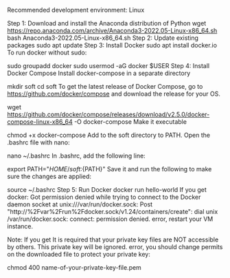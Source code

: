 Recommended development environment: Linux

Step 1: Download and install the Anaconda distribution of Python
wget https://repo.anaconda.com/archive/Anaconda3-2022.05-Linux-x86_64.sh
bash Anaconda3-2022.05-Linux-x86_64.sh
Step 2: Update existing packages
sudo apt update
Step 3: Install Docker
sudo apt install docker.io
To run docker without sudo:

sudo groupadd docker
sudo usermod -aG docker $USER
Step 4: Install Docker Compose
Install docker-compose in a separate directory

mkdir soft
cd soft
To get the latest release of Docker Compose, go to https://github.com/docker/compose and download the release for your OS.

wget https://github.com/docker/compose/releases/download/v2.5.0/docker-compose-linux-x86_64 -O docker-compose
Make it executable

chmod +x docker-compose
Add to the soft directory to PATH. Open the .bashrc file with nano:

nano ~/.bashrc
In .bashrc, add the following line:

export PATH="${HOME}/soft:${PATH}"
Save it and run the following to make sure the changes are applied:

source ~/.bashrc
Step 5: Run Docker
docker run hello-world
If you get docker: Got permission denied while trying to connect to the Docker daemon socket at unix:///var/run/docker.sock: Post "http://%2Fvar%2Frun%2Fdocker.sock/v1.24/containers/create": dial unix /var/run/docker.sock: connect: permission denied. error, restart your VM instance.

Note: If you get It is required that your private key files are NOT accessible by others. This private key will be ignored. error, you should change permits on the downloaded file to protect your private key:

chmod 400 name-of-your-private-key-file.pem
